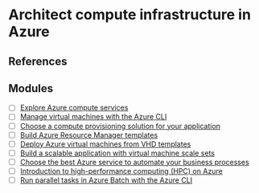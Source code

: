 # Architect compute infrastructure in Azure

## References

## Modules

- [ ] [Explore Azure compute services](https://docs.microsoft.com/en-us/learn/modules/azure-compute-fundamentals/)
- [ ] [Manage virtual machines with the Azure CLI](https://docs.microsoft.com/en-us/learn/modules/manage-virtual-machines-with-azure-cli/)
- [ ] [Choose a compute provisioning solution for your application](https://docs.microsoft.com/en-us/learn/modules/choose-compute-provisioning/)
- [ ] [Build Azure Resource Manager templates](https://docs.microsoft.com/en-us/learn/modules/build-azure-vm-templates/)
- [ ] [Deploy Azure virtual machines from VHD templates](https://docs.microsoft.com/en-us/learn/modules/deploy-vms-from-vhd-templates/)
- [ ] [Build a scalable application with virtual machine scale sets](https://docs.microsoft.com/en-us/learn/modules/build-app-with-scale-sets/)
- [ ] [Choose the best Azure service to automate your business processes](https://docs.microsoft.com/en-us/learn/modules/choose-azure-service-to-integrate-and-automate-business-processes/)
- [ ] [Introduction to high-performance computing (HPC) on Azure](https://docs.microsoft.com/en-us/learn/modules/intro-to-hpc/)
- [ ] [Run parallel tasks in Azure Batch with the Azure CLI](https://docs.microsoft.com/en-us/learn/modules/run-parallel-tasks-in-azure-batch-with-the-azure-cli/)
